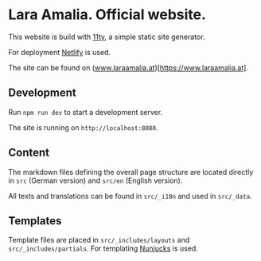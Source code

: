# Lara Amalia. Official website.

This website is build with [11ty](https://www.11ty.dev), a simple static site generator.

For deployment [Netlify](https://www.netlify.com) is used.

The site can be found on (www.laraamalia.at)[https://www.laraamalia.at].

## Development

Run `npm run dev` to start a development server.

The site is running on `http://localhost:8080`.

## Content

The markdown files defining the overall page structure are located directly in `src` (German version) and `src/en` (English version).

All texts and translations can be found in `src/_i18n` and used in `src/_data`.

## Templates

Template files are placed in `src/_includes/layouts` and `src/_includes/partials`. For templating [Nunjucks](https://mozilla.github.io/nunjucks/) is used.
